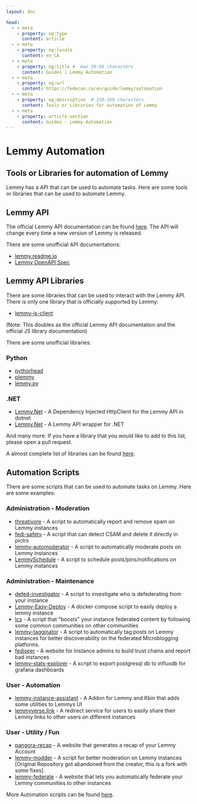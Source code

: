 ```yaml
---
layout: doc

head:
  - - meta
    - property: og:type
      content: article
  - - meta
    - property: og:locale
      content: en_CA
  - - meta
    - property: og:title #  max 50-60 characters
      content: Guides | Lemmy Automation
  - - meta
    - property: og:url
      content: https://fedecan.ca/en/guide/lemmy/automation
  - - meta
    - property: og:description  # 150-160 characters
      content: Tools or Libraries for automation of Lemmy
  - - meta
    - property: article:section
      content: Guides - Lemmy Automation
---
```


# Lemmy Automation

## Tools or Libraries for automation of Lemmy


Lemmy has a API that can be used to automate tasks. Here are some tools or libraries that can be used to automate Lemmy.

## Lemmy API

The official Lemmy API documentation can be found [here](https://join-lemmy.org/api/). The API will change every time a new version of Lemmy is released.

There are some unofficial API documentations:

- [lemmy.readme.io](https://lemmy.readme.io/)
- [Lemmy OpenAPI Spec](https://mv-gh.github.io/lemmy_openapi_spec)

## Lemmy API Libraries

There are some libraries that can be used to interact with the Lemmy API. There is only one library that is officially supported by Lemmy:

- [lemmy-js-client](https://join-lemmy.org/api/)

(Note: This doubles as the official Lemmy API documentation and the official JS library documentation)

There are some unofficial libraries:

### Python

- [pythorhead](https://github.com/db0/pythorhead)
- [plemmy](https://github.com/Fedihosting-Foundation/plemmy)
- [lemmy.py](https://codeberg.org/retiolus/Lemmy.py)

### .NET

- [Lemmy.Net](https://github.com/ydinkov/Lemmy.Net) - A Dependency Injected HttpClient for the Lemmy API in dotnet
- [Lemmy.Net](https://github.com/Rickebo/Lemmy.Net) -  	A Lemmy API wrapper for .NET

And many more. If you have a library that you would like to add to this list, please open a pull request.

A almost complete list of libraries can be found [here](https://github.com/dbeley/awesome-lemmy?tab=readme-ov-file#libraries).

## Automation Scripts

There are some scripts that can be used to automate tasks on Lemmy. Here are some examples:

### Administration - Moderation

- [threativore](https://github.com/db0/threativore) - A script to automatically report and remove spam on Lemmy instances
- [fedi-safety](https://github.com/db0/fedi-safety) - A script that can detect CSAM and delete it directly in pictrs
- [lemmy-automoderator](https://github.com/basedcount/lemmy-automoderator) - A script to automatically moderate posts on Lemmy instances
- [LemmySchedule](https://github.com/RikudouSage/LemmySchedule) - A script to schedule posts/pins/notifications on Lemmy instances

### Administration - Maintenance

- [defed-investigator](https://github.com/basedcount/defed-investigator) - A script to investigate who is defederating from your instance
- [Lemmy-Easy-Deploy](https://github.com/ubergeek77/Lemmy-Easy-Deploy) - A docker compose script to easily deploy a lemmy instance
- [lcs](https://github.com/Fmstrat/lcs) - A script that "boosts" your instance federated content by following some common communities on other communities
- [lemmy-tagginator](https://github.com/db0/lemmy-tagginator) - A script to automatically tag posts on Lemmy instances for better discoverability on the federated Microblogging platforms.
- [fediseer](https://gui.fediseer.com/) - A website for Instance admins to build trust chains and report bad instances
- [lemmy-stats-explorer](https://github.com/russjr08/lemmy-stats-exporter) - A script to export postgresql db to influxdb for grafana dashboards
### User - Automation

- [lemmy-instance-assistant](https://github.com/cynber/lemmy-instance-assistant) - A Addon for Lemmy and Kbin that adds some utilities to Lemmys UI
- [lemmyverse.link](https://github.com/RikudouSage/lemmyverse.link) - A redirect service for users to easily share their Lemmy links to other users on different instances

### User - Utility / Fun

- [pangora-recap](https://recap.pangora.social/) - A website that generates a recap of your Lemmy Account
- [lemmy-modder](https://github.com/Nothing4You/lemmy-modder) - A script for better moderation on Lemmy instances [Original Repository got abandoned from the creator, this is a fork with some fixes]
- [lemmy-federate](https://lemmy-federate.com/) - A website that lets you automatically federate your Lemmy communities to other instances

More Automation scripts can be found [here](https://github.com/dbeley/awesome-lemmy?tab=readme-ov-file#userscripts--browser-plugins).